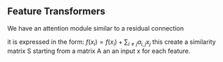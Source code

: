## Feature Transformers

We have an attention module similar to a residual connection

it is expressed in the form:
$f(x_i)=f(x_i)+ \sum_{i\neq j} a_{i,j} x_j$  this create a similarity matrix  S starting from a matrix A an an input x for each feature.

